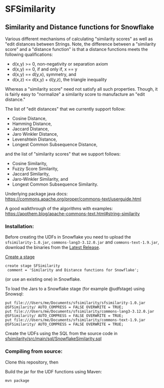 # SFSimilarity

## Similarity and Distance functions for Snowflake
Various different mechanisms of calculating "similarity scores" as well as "edit distances between Strings. Note, the difference between a "similarity score" and a "distance function" is that a distance functions meets the following qualifications:

- d(x,y) >= 0, non-negativity or separation axiom 
- d(x,y) == 0, if and only if, x == y 
- d(x,y) == d(y,x), symmetry, and 
- d(x,z) <= d(x,y) + d(y,z), the triangle inequality 

Whereas a "similarity score" need not satisfy all such properties. Though, it is fairly easy to "normalize" a similarity score to manufacture an "edit distance."  

The list of "edit distances" that we currently support follow:
- Cosine Distance,
- Hamming Distance,
- Jaccard Distance,
- Jaro Winkler Distance,
- Levenshtein Distance,
- Longest Common Subsequence Distance,

and the list of "similarity scores" that we support follows:
- Cosine Similarity,
- Fuzzy Score Similarity,
- Jaccard Similarity,
- Jaro-Winkler Similarity, and
- Longest Common Subsequence Similarity.

Underlying package java docs:
https://commons.apache.org/proper/commons-text/userguide.html

A good walkthrough of the algorithms with examples:
https://apothem.blog/apache-commons-text.html#string-similarity

### Installation: 

Before creating the UDFs in Snowflake you need to upload the `sfsimilarity-1.0.jar`, `commons-lang3-3.12.0.jar` and `commons-text-1.9.jar`, download the binaries from the [Latest Release](https://github.com/andysanderson/SFSimilarity/releases/latest).

[Create a stage](https://docs.snowflake.com/en/sql-reference/sql/create-stage.html) 
```
create stage SFSimilarity 
 comment = 'Similarity and Distance functions for Snowflake';
```
 (or use an existing one) in Snowflake.

To load the Jars to a Snowflake stage (for example @udfstage) using Snowsql:
```
put file:///Users/me/Documents/sfsimilarity/sfsimilarity-1.0.jar @SFSimilarity/ AUTO_COMPRESS = FALSE OVERWRITE = TRUE;
put file:///Users/me/Documents/sfsimilarity/commons-lang3-3.12.0.jar @SFSimilarity/ AUTO_COMPRESS = FALSE OVERWRITE = TRUE;
put file:///Users/me/Documents/sfsimilarity/commons-text-1.9.jar @SFSimilarity/ AUTO_COMPRESS = FALSE OVERWRITE = TRUE;
````

Create the UDFs using the SQL from the source code in [sfsimilarity/src/main/sql/SnowflakeSimilarity.sql](https://github.com/andysanderson/SFSimilarity/blob/main/src/main/sql/SFSimilarity.sql)

### Compiling from source: 
Clone this repository, then

Build the jar for the UDF functions using Maven:
```
mvn package
```

